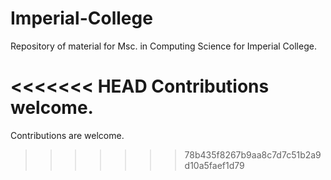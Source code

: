 # Imperial-College

Repository of material for Msc. in Computing Science for Imperial College. 

<<<<<<< HEAD
Contributions welcome.
=======
Contributions are welcome.
>>>>>>> 78b435f8267b9aa8c7d7c51b2a9d10a5faef1d79
